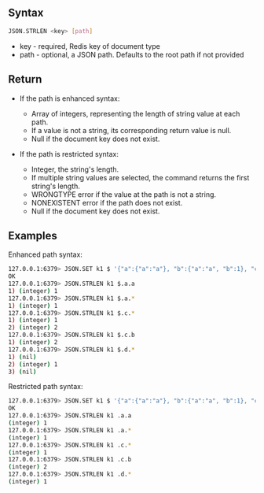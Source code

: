 ## Syntax

```bash
JSON.STRLEN <key> [path]
```

* key - required, Redis key of document type
* path - optional, a JSON path. Defaults to the root path if not provided

## Return

* If the path is enhanced syntax:
    * Array of integers, representing the length of string value at each path.
    * If a value is not a string, its corresponding return value is null.
    * Null if the document key does not exist.

* If the path is restricted syntax:
    * Integer, the string's length.
    * If multiple string values are selected, the command returns the first string's length.
    * WRONGTYPE error if the value at the path is not a string.
    * NONEXISTENT error if the path does not exist.
    * Null if the document key does not exist.

## Examples

Enhanced path syntax:

```bash
127.0.0.1:6379> JSON.SET k1 $ '{"a":{"a":"a"}, "b":{"a":"a", "b":1}, "c":{"a":"a", "b":"bb"}, "d":{"a":1, "b":"b", "c":3}}'
OK
127.0.0.1:6379> JSON.STRLEN k1 $.a.a
1) (integer) 1
127.0.0.1:6379> JSON.STRLEN k1 $.a.*
1) (integer) 1
127.0.0.1:6379> JSON.STRLEN k1 $.c.*
1) (integer) 1
2) (integer) 2
127.0.0.1:6379> JSON.STRLEN k1 $.c.b
1) (integer) 2
127.0.0.1:6379> JSON.STRLEN k1 $.d.*
1) (nil)
2) (integer) 1
3) (nil)
```

Restricted path syntax:

```bash
127.0.0.1:6379> JSON.SET k1 $ '{"a":{"a":"a"}, "b":{"a":"a", "b":1}, "c":{"a":"a", "b":"bb"}, "d":{"a":1, "b":"b", "c":3}}'
OK
127.0.0.1:6379> JSON.STRLEN k1 .a.a
(integer) 1
127.0.0.1:6379> JSON.STRLEN k1 .a.*
(integer) 1
127.0.0.1:6379> JSON.STRLEN k1 .c.*
(integer) 1
127.0.0.1:6379> JSON.STRLEN k1 .c.b
(integer) 2
127.0.0.1:6379> JSON.STRLEN k1 .d.*
(integer) 1
```

